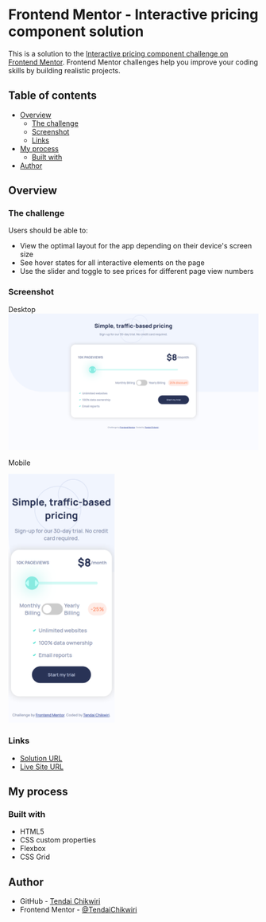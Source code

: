 # Frontend Mentor - Interactive pricing component solution

This is a solution to the [Interactive pricing component challenge on Frontend Mentor](https://www.frontendmentor.io/challenges/interactive-pricing-component-t0m8PIyY8). Frontend Mentor challenges help you improve your coding skills by building realistic projects. 

## Table of contents

- [Overview](#overview)
  - [The challenge](#the-challenge)
  - [Screenshot](#screenshot)
  - [Links](#links)
- [My process](#my-process)
  - [Built with](#built-with)
- [Author](#author)


## Overview

### The challenge

Users should be able to:

- View the optimal layout for the app depending on their device's screen size
- See hover states for all interactive elements on the page
- Use the slider and toggle to see prices for different page view numbers

### Screenshot

Desktop
<img src="./screenshot/desktop.png">

Mobile

<img  height="500px" src="./screenshot/mobile.png">

### Links

- [Solution URL](https://github.com/TendaiChikwiri/interactive-pricing-component)
- [Live Site URL](https://tendaichikwiri.github.io/interactive-pricing-component)

## My process

### Built with

- HTML5
- CSS custom properties
- Flexbox
- CSS Grid


## Author

- GitHub - [Tendai Chikwiri](https://github.com/TendaiChikwiri)
- Frontend Mentor - [@TendaiChikwiri](https://www.frontendmentor.io/profile/TendaiChikwiri)